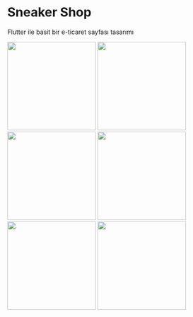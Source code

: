 # Sneaker Shop
Flutter ile basit bir e-ticaret sayfası tasarımı 


<img  src="https://github.com/Zelihaars/sneaker_shop_fronted/blob/main/project_screen_images/pages1.jpeg" width="200">

<img  src="https://github.com/Zelihaars/sneaker_shop_fronted/blob/main/project_screen_images/pages2.jpeg" width="200"> 

<img  src="https://github.com/Zelihaars/sneaker_shop_fronted/blob/main/project_screen_images/pages3.jpeg" width="200">

<img  src="https://github.com/Zelihaars/sneaker_shop_fronted/blob/main/project_screen_images/pages4.jpeg" width="200"> 

<img  src="https://github.com/Zelihaars/sneaker_shop_fronted/blob/main/project_screen_images/pages5.jpeg" width="200">

<img  src="https://github.com/Zelihaars/sneaker_shop_fronted/blob/main/project_screen_images/pages6.jpeg" width="200"> 

